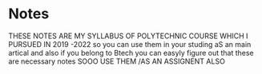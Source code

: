 # Notes
THESE NOTES ARE MY SYLLABUS OF POLYTECHNIC COURSE WHICH I PURSUED  IN 2019 -2022 
so you can use them in your studing aS an main artical and also if you belong to Btech you can easyly figure out that these are necessary notes SOOO 
USE THEM /AS AN ASSIGNENT ALSO
